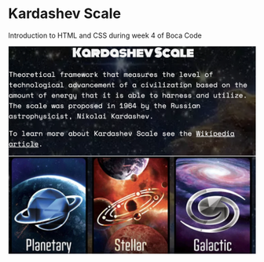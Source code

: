 # Kardashev Scale
Introduction to HTML and CSS during week 4 of Boca Code

![screen shot](./src/images/README.png)

